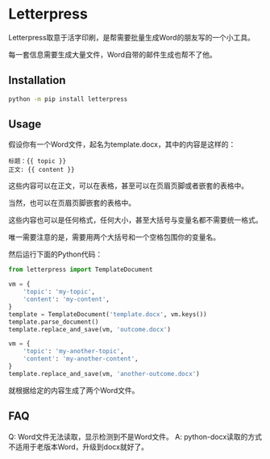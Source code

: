 # Letterpress

Letterpress取意于活字印刷，是帮需要批量生成Word的朋友写的一个小工具。

每一套信息需要生成大量文件，Word自带的邮件生成也帮不了他。

## Installation

```bash
python -m pip install letterpress
```

## Usage

假设你有一个Word文件，起名为template.docx，其中的内容是这样的：

```
标题：{{ topic }}
正文: {{ content }}
```

这些内容可以在正文，可以在表格，甚至可以在页眉页脚或者嵌套的表格中。

当然，也可以在页眉页脚嵌套的表格中。

这些内容也可以是任何格式，任何大小，甚至大括号与变量名都不需要统一格式。

唯一需要注意的是，需要用两个大括号和一个空格包围你的变量名。

然后运行下面的Python代码：

```python
from letterpress import TemplateDocument

vm = {
    'topic': 'my-topic',
    'content': 'my-content',
}
template = TemplateDocument('template.docx', vm.keys())
template.parse_document()
template.replace_and_save(vm, 'outcome.docx')

vm = {
    'topic': 'my-another-topic',
    'content': 'my-another-content',
}
template.replace_and_save(vm, 'another-outcome.docx')
```

就根据给定的内容生成了两个Word文件。

## FAQ

Q: Word文件无法读取，显示检测到不是Word文件。
A: python-docx读取的方式不适用于老版本Word，升级到docx就好了。
